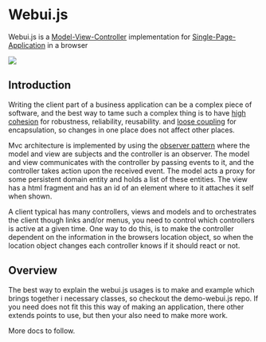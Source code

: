 # Webui.js
Webui.js is a [Model-View-Controller](https://en.wikipedia.org/wiki/Model%E2%80%93view%E2%80%93controller) 
implementation for [Single-Page-Application](https://en.wikipedia.org/wiki/Single-page_application) in a browser
 
![](https://github.com/sorenbronsted/webui.js/workflows/CI/badge.svg)

## Introduction
Writing the client part of a business application can be a complex piece of software, and the best way to tame such a 
complex thing is to have [high cohesion](https://en.wikipedia.org/wiki/Cohesion_(computer_science)) for robustness, 
reliability, reusability. and [loose coupling](https://en.wikipedia.org/wiki/Loose_coupling) for encapsulation, 
so changes in one place does not affect other places.

Mvc architecture is implemented by using the [observer pattern](https://en.wikipedia.org/wiki/Observer_pattern) 
where the model and view are subjects and the controller is an observer.
The model and view communicates with the controller by passing events to it, and the controller takes action 
upon the received event. 
The model acts a proxy for some persistent domain entity and holds a list of these entities. 
The view has a html fragment and has an id of an element where to it attaches it self when shown.

A client typical has many controllers, views and models and to orchestrates the client though links and/or menus, 
you need to control which controllers is active at a given time. One way to do this, is to make the controller 
dependent on the information in the browsers location object, so when the location object changes each controller 
knows if it should react or not.

## Overview
The best way to explain the webui.js usages is to make and example which brings together i necessary classes, 
so checkout the demo-webui.js repo.
If you need does not fit this this way of making an application, there other extends points to use, but then
your also need to make more work.

More docs to follow.